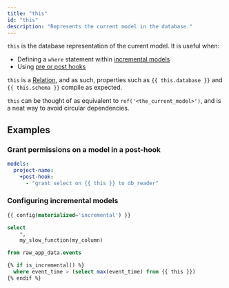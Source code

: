 ```yaml
---
title: "this"
id: "this"
description: "Represents the current model in the database."
---
```


`this` is the database representation of the current model. It is useful when:
- Defining a `where` statement within [incremental models](/docs/build/incremental-models)
- Using [pre or post hooks](/reference/resource-configs/pre-hook-post-hook)

`this` is a [Relation](/reference/dbt-classes#relation), and as such, properties such as `{{ this.database }}` and `{{ this.schema }}` compile as expected.

`this` can be thought of as equivalent to `ref('<the_current_model>')`, and is a neat way to avoid circular dependencies.

## Examples

<Snippet src="hooks-to-grants" />

<VersionBlock lastVersion="1.1">

### Grant permissions on a model in a post-hook

<File name='dbt_project.yml'>

```yaml
models:
  project-name:
    +post-hook:
      - "grant select on {{ this }} to db_reader"
```

</File>

</VersionBlock>


### Configuring incremental models

<File name='models/stg_events.sql'>

```sql
{{ config(materialized='incremental') }}

select
    *,
    my_slow_function(my_column)

from raw_app_data.events

{% if is_incremental() %}
  where event_time > (select max(event_time) from {{ this }})
{% endif %}
```

</File>
